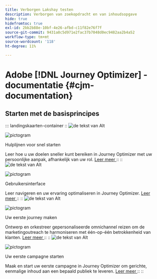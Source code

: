 ```yaml
---
title: Verborgen Lakshay testen
description: Verborgen van zoekopdracht en van inhoudsopgave
hide: true
hidefromtoc: true
exl-id: 2bb2b88e-10bf-4e26-afbd-c11f82e76f7f
source-git-commit: 9431a8c5d971e2fac37b7048d0ec9482aa2b4a52
workflow-type: tm+mt
source-wordcount: '118'
ht-degree: 11%

---
```



# Adobe [!DNL Journey Optimizer] -documentatie {#cjm-documentation}

## Starten met de basisprincipes

::: landingskaarten-container
::
![ de tekst van Alt ](https://experienceleague.adobe.com/nl/docs/journey-optimizer-v2/using/media_1d834c9bcc356413ce8f04590143dc85613d5851c.png?width=2000&amp;format=webply&amp;optimize=medium)

![pictogram](https://cdn.experienceleague.adobe.com/icons/gears.svg?lang=nl-NL)

Hulplijnen voor snel starten

Leer hoe u uw doelen sneller kunt bereiken in Journey Optimizer met uw persoonlijke aanpak, afhankelijk van uw rol.
[ Leer meer ](/en/docs/journey-optimizer-v2/using/get-started/quick-start/quick-start)
::
::
![ de tekst van Alt ](https://experienceleague.adobe.com/nl/docs/journey-optimizer-v2/using/media_151105955ede1eb92ba5369c11699448b5da6e0a0.jpg?width=2000&amp;format=webply&amp;optimize=medium)

![pictogram](https://cdn.experienceleague.adobe.com/icons/gears.svg?lang=nl-NL)

Gebruikersinterface

Leer navigeren en uw ervaring optimaliseren in Journey Optimizer.
[ Leer meer ](/en/docs/journey-optimizer-v2/using/get-started/user-interface)
::
::
![ de tekst van Alt ](https://experienceleague.adobe.com/nl/docs/journey-optimizer-v2/using/media_1c064a7a4145c59b81d3cbbaf300d9655a7c7c552.jpg?width=2000&amp;format=webply&amp;optimize=medium)

![pictogram](https://cdn.experienceleague.adobe.com/icons/gears.svg?lang=nl-NL)

Uw eerste journey maken

Ontwerp en orkestreer gepersonaliseerde omnichannel reizen om de marketingoutreach te harmoniseren met één-op-één betrokkenheid van klanten.
[ Leer meer ](/en/docs/journey-optimizer-v2/using/journey-management/orchestrate-journeys/create-journey/journey-gs)
::
::
![ de tekst van Alt ](https://experienceleague.adobe.com/nl/docs/journey-optimizer-v2/using/media_183fe7a108b5121b3795cb3310c5cfaa2a16b737e.jpg?width=2000&amp;format=webply&amp;optimize=medium)

![pictogram](https://cdn.experienceleague.adobe.com/icons/gears.svg?lang=nl-NL)

Uw eerste campagne starten

Maak en start uw eerste campagne in Journey Optimizer om gerichte, eenmalige inhoud aan een bepaald publiek te leveren.
[ Leer meer ](/en/docs/journey-optimizer-v2/using/journey-management/campaigns/standard-campaigns/create-campaign)
::
::
